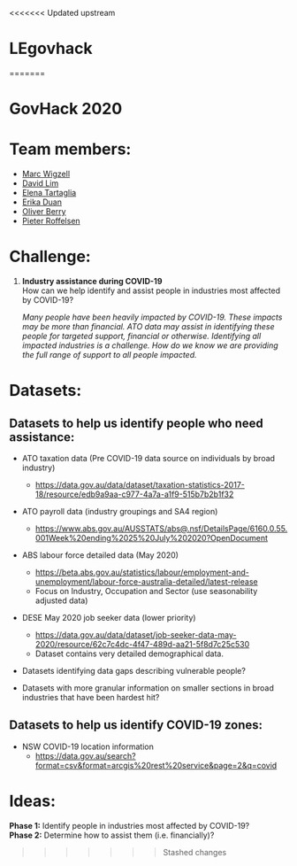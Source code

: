 <<<<<<< Updated upstream
# LEgovhack
=======
# GovHack 2020  

# Team members:  
+ [Marc Wigzell](https://github.com/mtwigzell)  
+ [David Lim]()  
+ [Elena Tartaglia](https://github.com/eigensong)  
+ [Erika Duan](https://github.com/erikaduan)  
+ [Oliver Berry](https://github.com/OllieB123)  
+ [Pieter Roffelsen](https://github.com/piteronio)  


# Challenge:  

1. **Industry assistance during COVID-19**    
   How can we help identify and assist people in industries most affected by COVID-19?  

   *Many people have been heavily impacted by COVID-19. These impacts may be more than financial. ATO data may assist in identifying these people for targeted support, financial or otherwise. Identifying all impacted industries is a challenge. How do we know we are providing the full range of support to all people impacted.* 

# Datasets:  

## Datasets to help us identify people who need assistance:  

+ ATO taxation data (Pre COVID-19 data source on individuals by broad industry)  
  + https://data.gov.au/data/dataset/taxation-statistics-2017-18/resource/edb9a9aa-c977-4a7a-a1f9-515b7b2b1f32  

+ ATO payroll data (industry groupings and SA4 region)  
  + https://www.abs.gov.au/AUSSTATS/abs@.nsf/DetailsPage/6160.0.55.001Week%20ending%2025%20July%202020?OpenDocument

+ ABS labour force detailed data (May 2020)  
  + https://beta.abs.gov.au/statistics/labour/employment-and-unemployment/labour-force-australia-detailed/latest-release  
  + Focus on Industry, Occupation and Sector (use seasonability adjusted data)  

+ DESE May 2020 job seeker data (lower priority)  
  + https://data.gov.au/data/dataset/job-seeker-data-may-2020/resource/62c7c4dc-4f47-489d-aa21-5f8d7c25c530  
  + Dataset contains very detailed demographical data.  

+ Datasets identifying data gaps describing vulnerable people?  
+ Datasets with more granular information on smaller sections in broad industries that have been hardest hit?  

## Datasets to help us identify COVID-19 zones:  

+ NSW COVID-19 location information  
  + https://data.gov.au/search?format=csv&format=arcgis%20rest%20service&page=2&q=covid  

# Ideas:  

**Phase 1:** Identify people in industries most affected by COVID-19?  
**Phase 2:** Determine how to assist them (i.e. financially)?  
>>>>>>> Stashed changes
